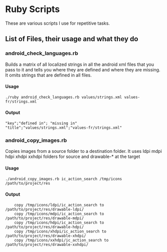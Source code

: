 Ruby Scripts
============
These are various scripts I use for repetitive tasks.

List of Files, their usage  and what they do
--------------------------------------------

### android_check_languages.rb
Builds a matrix of all localized strings in all the android xml files that you pass to it and tells you where they are defined and where they are missing.
It omits strings that are defined in all files.
#### Usage
    ./ruby android_check_languages.rb values/strings.xml values-fr/strings.xml
#### Output
    "key";"defined in"; "missing in"
    "title";"values/strings.xml";"values-fr/strings.xml"

### android_copy_images.rb
Copies images from a source folder to a destination folder. It uses ldpi mdpi hdpi xhdpi xxhdpi folders for source and drawable-* at the target
#### Usage
    ./android_copy_images.rb ic_action_search /tmp/icons /path/to/project/res
#### Output
		copy /tmp/icons/ldpi/ic_action_search to /path/to/project/res/drawable-ldpi/
		copy /tmp/icons/mdpi/ic_action_search to /path/to/project/res/drawable-mdpi/
		copy /tmp/icons/hdpi/ic_action_search to /path/to/project/res/drawable-hdpi/
		copy /tmp/icons/xhdpi/ic_action_search to /path/to/project/res/drawable-xhdpi/
		copy /tmp/icons/xxhdpi/ic_action_search to /path/to/project/res/drawable-xxhdpi/
